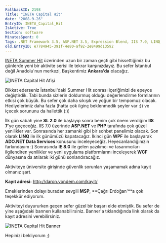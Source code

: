 ```yaml
---
FallbackID: 2198
Title: "INETA Capital Hit"
date: "2008-9-26"
EntryID: INETA_Capital_Hit
IsActive: True
Section: software
MinutesSpent: 0
Tags: .NET Framework 3.5, ASP.NET 3.5, Expression Blend, IIS 7.0, LINQ, Seminer, Silverlight 2.0, Visual Basic 2008, Visual Studio 2008, WCF, WPF, Visual Basic .NET, ASP.NET
old.EntryID: e7784945-391f-4e80-af92-2e8499d13592
---
```

[INETA Summer
Hit](http://daron.yondem.com/tr/post/7a13b13a-ce73-4ca0-b106-5da96c78a08c)
üzerinden uzun bir zaman geçti gibi hissettiğimiz bu günlerde yeni bir
aktivite serisi ile tekrar karşınızdayız. Bu sefer İstanbul değil
Anadolu'nun merkezi, Başkentimiz **Ankara'da** olacağız.

![INETA Capital Hit
Afişi](media/INETA_Capital_Hit/inetacapitalhit.jpg)

Dikkat ederseniz İstanbul'daki Summer Hit sonrası içeriğimizi de epeyce
değiştirdik. Tabi bunda sizlerin doldurmuş olduğu değerlendirme
formlarının etkisi çok büyük. Bu sefer çok daha sıkışık ve yoğun bir
tempomuz olacak. Hediyelerimiz daha fazla (hatta çok ilginç beklenmedik
şeyler var :)) ve içecek sorununu da hallettik (:))

İlk gün sabah yine **SL 2.0** ile başlayıp sonra benim çok önem verdiğim
**IIS 7**'ye geçeceğiz. IIS 7.0 üzerinde **ASP.NET** ve **PHP**
tarafında çok güzel yenilikler var. Sonrasında her zamanki gibi bir
sohbet panelimiz olacak. Son olarak **LINQ** ile ilk günümüzü
kapatacağız. İkinci gün **WPF** ile başlayarak **ADO.NET Data Services**
konusunu inceleyeceğiz. Heyecanlandığınızın farkındayım :) Sonrasında
**IE 8.0** ile gelen yazılımcı ve tasarımcıları ilgilendiren yenilikler
ve yeni uygulama platformlarını inceleyerek **WCF** dünyasına da
atılarak iki günü sonlandıracağız.

Aktiviteye üniversite girişinde güvenlik sorunları yaşamamak adına kayıt
olmanız şart.

**Kayıt adresi:** <http://daron.yondem.com/kayit/>

Emeklerinden dolayı buradan sevgili **MSP**, **Çağrı Erdoğan'**a çok
teşekkür ediyorum.

Aktiviteyi duyururken geçen sefer güzel bir başarı elde etmiştik. Bu
sefer de yine aşağıdaki bannerı kullanabilirsiniz. Banner'a
tıklandığında link olarak da kayıt adresini verebilirsiniz.

![INETA Capital Hit
Banner](media/INETA_Capital_Hit/inetacapilathit_468_60.jpg)

Hepinizi bekliyorum ;)


